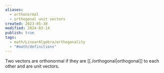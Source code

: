 ```yaml
---
aliases:
  - orthonormal
  - orthogonal unit vectors
created: 2023-05-30
modified: 2024-03-14
publish: true
tags:
  - math/LinearAlgebra/orthogonality
  - "#math/definitions"
---
```


Two vectors are orthonormal if they are [[./orthogonal|orthogonal]] to each other and are unit vectors.